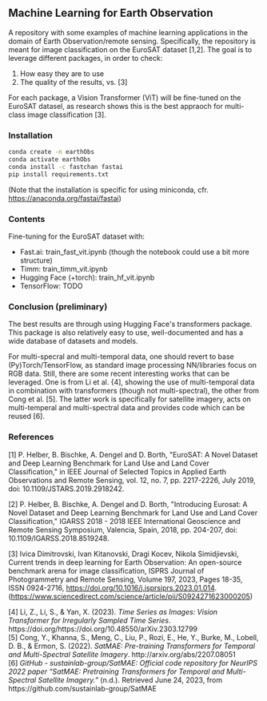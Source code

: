 ## Machine Learning for Earth Observation
A repository with some examples of machine learning applications in the domain of Earth Observation/remote sensing.
Specifically, the repository is meant for image classification on the EuroSAT dataset [1,2]. The goal is to leverage different packages, in order to check:

1. How easy they are to use
2. The quality of the results, vs. [3]

For each package, a Vision Transformer (ViT) will be fine-tuned on the EuroSAT datasel, as research shows this is the best appraoch for multi-class image classification [3].

### Installation
```bash
conda create -n earthObs
conda activate earthObs
conda install -c fastchan fastai
pip install requirements.txt
```

(Note that the installation is specific for using miniconda, cfr. https://anaconda.org/fastai/fastai)

### Contents
Fine-tuning for the EuroSAT dataset with:
- Fast.ai: train_fast_vit.ipynb (though the notebook could use a bit more structure)
- Timm: train_timm_vit.ipynb
- Hugging Face (+torch): train_hf_vit.ipynb
- TensorFlow: TODO

### Conclusion (preliminary)
The best results are through using Hugging Face's transformers package. This package is also relatively easy to use, well-documented and has a wide database of datasets and models.

For multi-specral and multi-temporal data, one should revert to base (Py)Torch/TensorFlow, as standard image processing NN/libraries focus on RGB data. Still, there are some recent interesting works that can be leveraged. One is from Li et al. {4], showing the use of multi-temporal data in combination with transformers (though not multi-spectral), the other from Cong et al. [5]. The latter work is specifically for satellite imagery, acts on multi-temperal and multi-spectral data and provides code which can be reused [6].

### References
[1] P. Helber, B. Bischke, A. Dengel and D. Borth, "EuroSAT: A Novel Dataset and Deep Learning Benchmark for Land Use and Land Cover Classification," in IEEE Journal of Selected Topics in Applied Earth Observations and Remote Sensing, vol. 12, no. 7, pp. 2217-2226, July 2019, doi: 10.1109/JSTARS.2019.2918242.

[2] P. Helber, B. Bischke, A. Dengel and D. Borth, "Introducing Eurosat: A Novel Dataset and Deep Learning Benchmark for Land Use and Land Cover Classification," IGARSS 2018 - 2018 IEEE International Geoscience and Remote Sensing Symposium, Valencia, Spain, 2018, pp. 204-207, doi: 10.1109/IGARSS.2018.8519248.

[3] Ivica Dimitrovski, Ivan Kitanovski, Dragi Kocev, Nikola Simidjievski, Current trends in deep learning for Earth Observation: An open-source benchmark arena for image classification, ISPRS Journal of Photogrammetry and Remote Sensing, Volume 197, 2023, Pages 18-35, ISSN 0924-2716, https://doi.org/10.1016/j.isprsjprs.2023.01.014. (https://www.sciencedirect.com/science/article/pii/S0924271623000205)

<div class="csl-entry">[4] Li, Z., Li, S., &#38; Yan, X. (2023). <i>Time Series as Images: Vision Transformer for Irregularly Sampled Time Series</i>. https://doi.org/https://doi.org/10.48550/arXiv.2303.12799</div>

<div class="csl-entry">[5] Cong, Y., Khanna, S., Meng, C., Liu, P., Rozi, E., He, Y., Burke, M., Lobell, D. B., &#38; Ermon, S. (2022). <i>SatMAE: Pre-training Transformers for Temporal and Multi-Spectral Satellite Imagery</i>. http://arxiv.org/abs/2207.08051</div>

<div class="csl-entry">[6] <i>GitHub - sustainlab-group/SatMAE: Official code repository for NeurIPS 2022 paper “SatMAE: Pretraining Transformers for Temporal and Multi-Spectral Satellite Imagery.”</i> (n.d.). Retrieved June 24, 2023, from https://github.com/sustainlab-group/SatMAE</div>